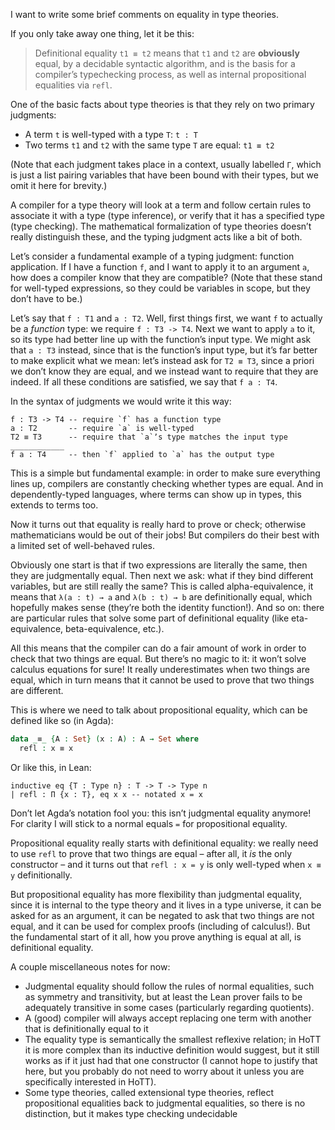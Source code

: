<!-- ʼ ≡ -->

I want to write some brief comments on equality in type theories.

If you only take away one thing, let it be this:

> Definitional equality `t1 ≡ t2` means that `t1` and `t2` are **obviously** equal, by a decidable syntactic algorithm, and is the basis for a compilerʼs typechecking process, as well as internal propositional equalities via `refl`.

One of the basic facts about type theories is that they rely on two primary judgments:

- A term `t` is well-typed with a type `T`: `t : T`
- Two terms `t1` and `t2` with the same type `T` are equal: `t1 ≡ t2`

(Note that each judgment takes place in a context, usually labelled `Γ`, which is just a list pairing variables that have been bound with their types, but we omit it here for brevity.)

A compiler for a type theory will look at a term and follow certain rules to associate it with a type (type inference), or verify that it has a specified type (type checking).
The mathematical formalization of type theories doesnʼt really distinguish these, and the typing judgment acts like a bit of both.

Letʼs consider a fundamental example of a typing judgment: function application.
If I have a function `f`, and I want to apply it to an argument `a`, how does a compiler know that they are compatible?
(Note that these stand for well-typed expressions, so they could be variables in scope, but they donʼt have to be.)

Letʼs say that `f : T1` and `a : T2`.
Well, first things first, we want `f` to actually be a _function_ type: we require `f : T3 -> T4`.
Next we want to apply `a` to it, so its type had better line up with the functionʼs input type.
We might ask that `a : T3` instead, since that is the functionʼs input type, but itʼs far better to make explicit what we mean:
letʼs instead ask for `T2 ≡ T3`, since a priori we donʼt know they are equal, and we instead want to require that they are indeed.
If all these conditions are satisfied, we say that `f a : T4`.

In the syntax of judgments we would write it this way:

```
f : T3 -> T4 -- require `f` has a function type
a : T2       -- require `a` is well-typed
T2 ≡ T3      -- require that `a`ʼs type matches the input type
____________
f a : T4     -- then `f` applied to `a` has the output type
```

This is a simple but fundamental example: in order to make sure everything lines up, compilers are constantly checking whether types are equal.
And in dependently-typed languages, where terms can show up in types, this extends to terms too.

Now it turns out that equality is really hard to prove or check; otherwise mathematicians would be out of their jobs!
But compilers do their best with a limited set of well-behaved rules.

Obviously one start is that if two expressions are literally the same, then they are judgmentally equal.
Then next we ask: what if they bind different variables, but are still really the same?
This is called alpha-equivalence, it means that `λ(a : t) → a` and `λ(b : t) → b` are definitionally equal, which hopefully makes sense (theyʼre both the identity function!).
And so on: there are particular rules that solve some part of definitional equality (like eta-equivalence, beta-equivalence, etc.).

All this means that the compiler can do a fair amount of work in order to check that two things are equal.
But thereʼs no magic to it: it wonʼt solve calculus equations for sure!
It really underestimates when two things are equal, which in turn means that it cannot be used to prove that two things are different.

This is where we need to talk about propositional equality, which can be defined like so (in Agda):

```agda
data _≡_ {A : Set} (x : A) : A → Set where
  refl : x ≡ x
```

Or like this, in Lean:

```lean
inductive eq {T : Type n} : T -> T -> Type n
| refl : Π {x : T}, eq x x -- notated x = x
```

Donʼt let Agdaʼs notation fool you: this isnʼt judgmental equality anymore!
For clarity I will stick to a normal equals `=` for propositional equality.

Propositional equality really starts with definitional equality:
we really need to use `refl` to prove that two things are equal – after all, it _is_ the only constructor – and it turns out that `refl : x = y` is only well-typed when `x ≡ y` definitionally.

But propositional equality has more flexibility than judgmental equality, since it is internal to the type theory and it lives in a type universe, it can be asked for as an argument, it can be negated to ask that two things are not equal, and it can be used for complex proofs (including of calculus!).
But the fundamental start of it all, how you prove anything is equal at all, is definitional equality.

A couple miscellaneous notes for now:

- Judgmental equality should follow the rules of normal equalities, such as symmetry and transitivity, but at least the Lean prover fails to be adequately transitive in some cases (particularly regarding quotients).
- A (good) compiler will always accept replacing one term with another that is definitionally equal to it
- The equality type is semantically the smallest reflexive relation; in HoTT it is more complex than its inductive definition would suggest, but it still works as if it just had that one constructor (I cannot hope to justify that here, but you probably do not need to worry about it unless you are specifically interested in HoTT).
- Some type theories, called extensional type theories, reflect propositional equalities back to judgmental equalities, so there is no distinction, but it makes type checking undecidable